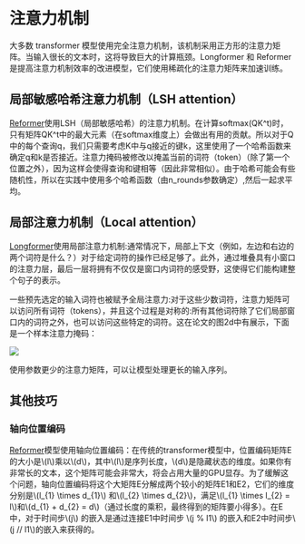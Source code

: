 <!--版权2023年HuggingFace团队保留所有权利。

根据Apache许可证第2.0版（“许可证”）许可；除非符合许可证，否则您不得使用此文件。您可以在以下网址获取许可证的副本：

http://www.apache.org/licenses/LICENSE-2.0

除非适用法律要求或书面同意，否则按“按原样”分发的软件，无论是明示还是暗示的，都没有任何担保或条件。请参阅许可证以了解特定语言下的权限和限制。

⚠️ 请注意，本文件虽然使用Markdown编写，但包含了特定的语法，适用于我们的doc-builder（类似于MDX），可能无法在您的Markdown查看器中正常渲染。

-->

# 注意力机制

大多数 transformer 模型使用完全注意力机制，该机制采用正方形的注意力矩阵。当输入很长的文本时，这将导致巨大的计算瓶颈。Longformer 和 Reformer 是提高注意力机制效率的改进模型，它们使用稀疏化的注意力矩阵来加速训练。

## 局部敏感哈希注意力机制（LSH attention）

[Reformer](model_doc/reformer)使用LSH（局部敏感哈希）的注意力机制。在计算softmax(QK^t)时，只有矩阵QK^t中的最大元素（在softmax维度上）会做出有用的贡献。所以对于Q中的每个查询q，我们只需要考虑K中与q接近的键k，这里使用了一个哈希函数来确定q和k是否接近。注意力掩码被修改以掩盖当前的词符（token）（除了第一个位置之外），因为这样会使得查询和键相等（因此非常相似）。由于哈希可能会有些随机性，所以在实践中使用多个哈希函数（由n_rounds参数确定）,然后一起求平均。

## 局部注意力机制（Local attention）
[Longformer](model_doc/longformer)使用局部注意力机制:通常情况下，局部上下文（例如，左边和右边的两个词符是什么？）对于给定词符的操作已经足够了。此外，通过堆叠具有小窗口的注意力层，最后一层将拥有不仅仅是窗口内词符的感受野，这使得它们能构建整个句子的表示。

一些预先选定的输入词符也被赋予全局注意力:对于这些少数词符，注意力矩阵可以访问所有词符（tokens），并且这个过程是对称的:所有其他词符除了它们局部窗口内的词符之外，也可以访问这些特定的词符。这在论文的图2d中有展示，下面是一个样本注意力掩码：

<div class="flex justify-center">
    <img scale="50 %" align="center" src="https://huggingface.co/datasets/huggingface/documentation-images/resolve/main/local_attention_mask.png"/>
</div>

使用参数更少的注意力矩阵，可以让模型处理更长的输入序列。

## 其他技巧

### 轴向位置编码

[Reformer](model_doc/reformer)模型使用轴向位置编码：在传统的transformer模型中，位置编码矩阵E的大小是\\(l\\)乘以\\(d\\)，其中\\(l\\)是序列长度，\\(d\\)是隐藏状态的维度。如果你有非常长的文本，这个矩阵可能会非常大，将会占用大量的GPU显存。为了缓解这个问题，轴向位置编码将这个大矩阵E分解成两个较小的矩阵E1和E2，它们的维度分别是\\(l_{1} \times d_{1}\\) 和\\(l_{2} \times d_{2}\\)，满足\\(l_{1} \times l_{2} = l\\)和\\(d_{1} + d_{2} = d\\)（通过长度的乘积，最终得到的矩阵要小得多）。在E中，对于时间步\\(j\\) 的嵌入是通过连接E1中时间步 \\(j \% l1\\) 的嵌入和E2中时间步\\(j // l1\\)的嵌入来获得的。

